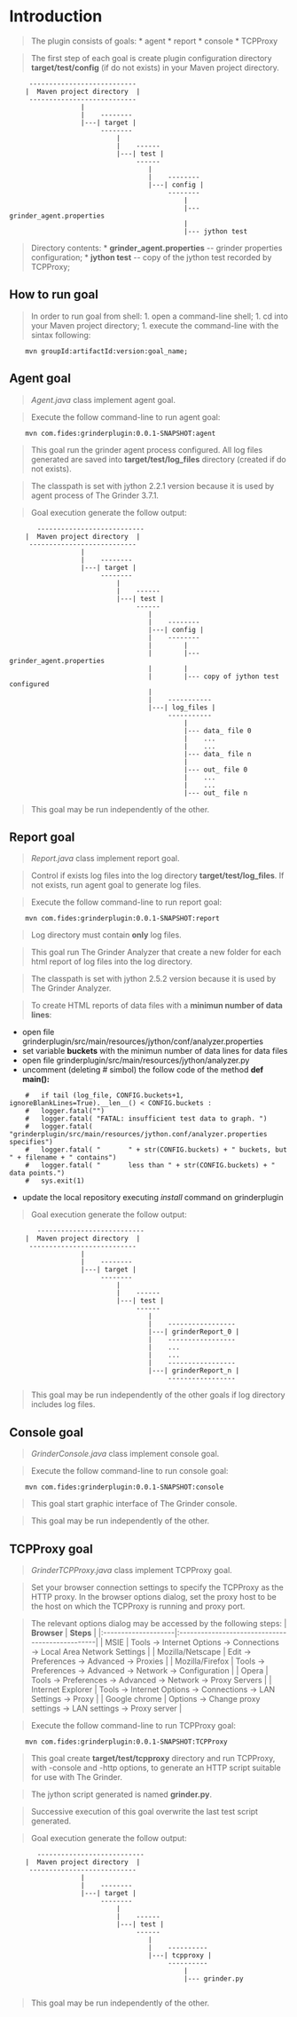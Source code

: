 # Introduction #

> The plugin consists of goals:
    * agent
    * report
    * console
    * TCPProxy


> The first step of each goal is create plugin configuration directory **target/test/config** (if do not exists) in your Maven project directory.

```
     ---------------------------
    |  Maven project directory  |
     ---------------------------
                  |
                  |    --------
                  |---| target |
                       --------
                           |
                           |    ------
                           |---| test |
                                ------
                                   |
                                   |    --------
                                   |---| config |
                                        --------
                                            |
                                            |--- grinder_agent.properties
                                            |
                                            |--- jython test
```

> Directory contents:
    * **grinder\_agent.properties** -- grinder properties configuration;
    * **jython test** -- copy of the jython test recorded by TCPProxy;

## How to run goal ##

> In order to run goal from shell:
    1. open a command-line shell;
    1. cd into your Maven project directory;
    1. execute the command-line with the sintax following:
```
    mvn groupId:artifactId:version:goal_name;
```

## Agent goal ##

> _Agent.java_ class implement agent goal.

> Execute the follow command-line to run agent goal:
```
    mvn com.fides:grinderplugin:0.0.1-SNAPSHOT:agent
```

> This goal run the grinder agent process configured. All log files generated are saved into **target/test/log\_files** directory (created if do not exists).

> The classpath is set with jython 2.2.1 version because it is used by agent process of The Grinder 3.7.1.

> Goal execution generate the follow output:
```
       ---------------------------
    |  Maven project directory  |
     ---------------------------
                  |
                  |    --------
                  |---| target |
                       --------
                           |
                           |    ------
                           |---| test |
                                ------
                                   |
                                   |    --------
                                   |---| config |
                                   |    --------
                                   |        |
                                   |        |--- grinder_agent.properties
                                   |        |
                                   |        |--- copy of jython test configured
                                   |
                                   |    -----------
                                   |---| log_files |
                                        -----------
                                            |
                                            |--- data_ file 0
                                            |    ...
                                            |    ...
                                            |--- data_ file n
                                            |
                                            |--- out_ file 0
                                            |    ...
                                            |    ...
                                            |--- out_ file n
```

> This goal may be run independently of the other.

## Report goal ##

> _Report.java_ class implement report goal.

> Control if exists log files into the log directory **target/test/log\_files**. If not exists, run agent goal to generate log files.

> Execute the follow command-line to run report goal:
```
    mvn com.fides:grinderplugin:0.0.1-SNAPSHOT:report
```

> Log directory must contain **only** log files.

> This goal run The Grinder Analyzer that create a new folder for each html report of log files into the log directory.

> The classpath is set with jython 2.5.2 version because it is used by The Grinder Analyzer.

> To create HTML reports of data files with a **minimun number of data lines**:
  * open file grinderplugin/src/main/resources/jython/conf/analyzer.properties
  * set variable **buckets** with the minimun number of data lines for data files
  * open file grinderplugin/src/main/resources/jython/analyzer.py
  * uncomment (deleting # simbol) the follow code of the method **def main():**
```
    #   if tail (log_file, CONFIG.buckets+1, ignoreBlankLines=True).__len__() < CONFIG.buckets :  
    #   logger.fatal("")
    #   logger.fatal( "FATAL: insufficient test data to graph. ")
    #   logger.fatal( "grinderplugin/src/main/resources/jython.conf/analyzer.properties specifies")
    #   logger.fatal( "       " + str(CONFIG.buckets) + " buckets, but " + filename + " contains")
    #   logger.fatal( "       less than " + str(CONFIG.buckets) + " data points.")
    #   sys.exit(1)
```
  * update the local repository executing _install_ command on grinderplugin

> Goal execution generate the follow output:
```
       ---------------------------
    |  Maven project directory  |
     ---------------------------
                  |
                  |    --------
                  |---| target |
                       --------
                           |
                           |    ------
                           |---| test |
                                ------
                                   |
                                   |    -----------------
                                   |---| grinderReport_0 |
                                   |    -----------------
                                   |    ...
                                   |    ...
                                   |    -----------------    
                                   |---| grinderReport_n |
                                        -----------------
```

> This goal may be run independently of the other goals if log directory includes log files.

## Console goal ##

> _GrinderConsole.java_ class implement console goal.

> Execute the follow command-line to run console goal:
```
    mvn com.fides:grinderplugin:0.0.1-SNAPSHOT:console
```

> This goal start graphic interface of The Grinder console.

> This goal may be run independently of the other.

## TCPProxy goal ##

> _GrinderTCPProxy.java_ class implement TCPProxy goal.

> Set your browser connection settings to specify the TCPProxy as the HTTP proxy. In the browser options dialog, set the proxy host to be the host on which the TCPProxy is running and proxy port.

> The relevant options dialog may be accessed by the following steps:
|    **Browser**      |        **Steps**                                |
|:--------------------|:------------------------------------------------|
|      MSIE           | Tools → Internet Options → Connections → Local Area Network Settings |
| Mozilla/Netscape    | Edit → Preferences → Advanced → Proxies         |
| Mozilla/Firefox     | Tools → Preferences  → Advanced → Network → Configuration |
|     Opera           | Tools → Preferences → Advanced → Network → Proxy Servers |
| Internet Explorer   | Tools → Internet Options → Connections → LAN Settings → Proxy |
| Google chrome       | Options → Change proxy settings → LAN settings → Proxy server |

> Execute the follow command-line to run TCPProxy goal:
```
    mvn com.fides:grinderplugin:0.0.1-SNAPSHOT:TCPProxy
```

> This goal create **target/test/tcpproxy** directory and run TCPProxy, with -console and -http options, to generate an HTTP script suitable for use with The Grinder.

> The jython script generated is named **grinder.py**.

> Successive execution of this goal overwrite the last test script generated.

> Goal execution generate the follow output:
```
       ---------------------------
    |  Maven project directory  |
     ---------------------------
                  |
                  |    --------
                  |---| target |
                       --------
                           |
                           |    ------
                           |---| test |
                                ------
                                   |
                                   |    ----------
                                   |---| tcpproxy |
                                        ----------
                                            |    
                                            |--- grinder.py
                                
```

> This goal may be run independently of the other.



